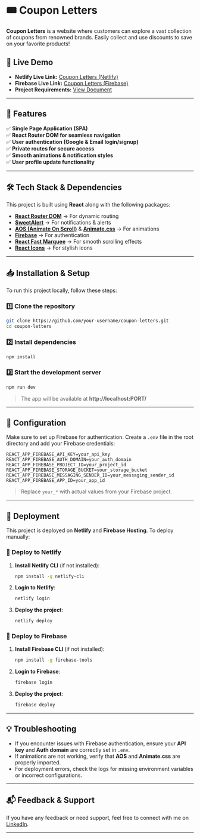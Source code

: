 # 🎟️ Coupon Letters  

**Coupon Letters** is a website where customers can explore a vast collection of coupons from renowned brands. Easily collect and use discounts to save on your favorite products!  

## 🚀 Live Demo  

- **Netlify Live Link:** [Coupon Letters (Netlify)](https://reactfirebase-coupon-letters.netlify.app/)  
- **Firebase Live Link:** [Coupon Letters (Firebase)](https://reactfirebase-coupon-letters.web.app/)  
- **Project Requirements:** [View Document](https://drive.google.com/file/d/1WhtJx1HdTLrkaateDEqOVavMjA2oW6u5/view?usp=sharing)  

---  

## 📌 Features  

✅ **Single Page Application (SPA)**  
✅ **React Router DOM for seamless navigation**  
✅ **User authentication (Google & Email login/signup)**  
✅ **Private routes for secure access**  
✅ **Smooth animations & notification styles**  
✅ **User profile update functionality**  

---  

## 🛠️ Tech Stack & Dependencies  

This project is built using **React** along with the following packages:  

- **[React Router DOM](https://reactrouter.com/)** → For dynamic routing  
- **[SweetAlert](https://sweetalert.js.org/)** → For notifications & alerts  
- **[AOS (Animate On Scroll)](https://michalsnik.github.io/aos/)** & **[Animate.css](https://animate.style/)** → For animations  
- **[Firebase](https://firebase.google.com/)** → For authentication  
- **[React Fast Marquee](https://www.npmjs.com/package/react-fast-marquee)** → For smooth scrolling effects  
- **[React Icons](https://react-icons.github.io/react-icons/)** → For stylish icons  

---  

## 📥 Installation & Setup  

To run this project locally, follow these steps:  

### 1️⃣ Clone the repository  

```sh
git clone https://github.com/your-username/coupon-letters.git
cd coupon-letters
```

### 2️⃣ Install dependencies  

```sh
npm install
```

### 3️⃣ Start the development server  

```sh
npm run dev
```

> The app will be available at **http://localhost:PORT/**  

---  

## 🔧 Configuration  

Make sure to set up Firebase for authentication. Create a `.env` file in the root directory and add your Firebase credentials:  

```env
REACT_APP_FIREBASE_API_KEY=your_api_key
REACT_APP_FIREBASE_AUTH_DOMAIN=your_auth_domain
REACT_APP_FIREBASE_PROJECT_ID=your_project_id
REACT_APP_FIREBASE_STORAGE_BUCKET=your_storage_bucket
REACT_APP_FIREBASE_MESSAGING_SENDER_ID=your_messaging_sender_id
REACT_APP_FIREBASE_APP_ID=your_app_id
```

> Replace `your_*` with actual values from your Firebase project.  

---  

## 🚀 Deployment  

This project is deployed on **Netlify** and **Firebase Hosting**. To deploy manually:  

### 🔹 Deploy to Netlify  

1. **Install Netlify CLI** (if not installed):  
   ```sh
   npm install -g netlify-cli
   ```  
2. **Login to Netlify**:  
   ```sh
   netlify login
   ```  
3. **Deploy the project**:  
   ```sh
   netlify deploy
   ```

### 🔹 Deploy to Firebase  

1. **Install Firebase CLI** (if not installed):  
   ```sh
   npm install -g firebase-tools
   ```  
2. **Login to Firebase**:  
   ```sh
   firebase login
   ```  
3. **Deploy the project**:  
   ```sh
   firebase deploy
   ```

---  

## 💡 Troubleshooting  

- If you encounter issues with Firebase authentication, ensure your **API key** and **Auth domain** are correctly set in `.env`.  
- If animations are not working, verify that **AOS** and **Animate.css** are properly imported.  
- For deployment errors, check the logs for missing environment variables or incorrect configurations.  

---  

## 📬 Feedback & Support  

If you have any feedback or need support, feel free to connect with me on [LinkedIn](https://www.linkedin.com/in/aanafiu/).  

---

